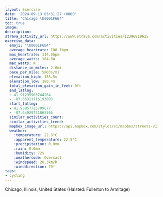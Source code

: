 ```yaml
---
layout: Exercise
date: '2024-09-13 03:31:27 +0000'
title: "Chicago \U0001F6B4"
toc: true
image:
description:
strava_activity_url: https://www.strava.com/activities/12396819625
exercise_data:
  emoji: "\U0001F6B4"
  average_heartrate: 100.1bpm
  max_heartrate: 114.0bpm
  average_watts: 104.0W
  max_watts: W
  distance_in_miles: 2.6mi
  pace_per_mile: 5m03s/mi
  elevation_high: 183.5m
  elevation_low: 180.4m
  total_elevation_gain_in_feet: 0ft
  end_latlng:
  - 41.91235983744264
  - -87.65311715193093
  start_latlng:
  - 41.93857725709677
  - -87.64929751865566
  similar_activities_count:
  similar_activities_trend:
  mapbox_image_url: https://api.mapbox.com/styles/v1/mapbox/streets-v11/static/path-5+787af2-1.0(q~%7D~F%60_~uO%60IOjKKf%5Bc%40d%5CWlDK%60NMzGO~II~%40%40LDBDFZElIFdPLVZDxA%40fQO),pin-s-s+e5b22e(-87.64929,41.93785),pin-s-f+89ae00(-87.6533,41.91457)/auto/800x800?access_token=pk.eyJ1Ijoiam9zaGJlY2ttYW4iLCJhIjoiY205eWR2aDd1MWZ6djJrbXc4a3M0bWZleiJ9.XiG9OWkNcZk2QzjJbxLB4A
  weather:
    :temperature: 22.8°C
    :apparent_temperature: 22.5°C
    :precipitation: 0.0mm
    :rain: 0.0mm
    :humidity: 72%
    :weathercode: Overcast
    :windspeed: 20.3km/h
    :winddirection: 70°
tags:
- cycling
---
```

Chicago, Illinois, United States (Halsted: Fullerton to Armitage)
